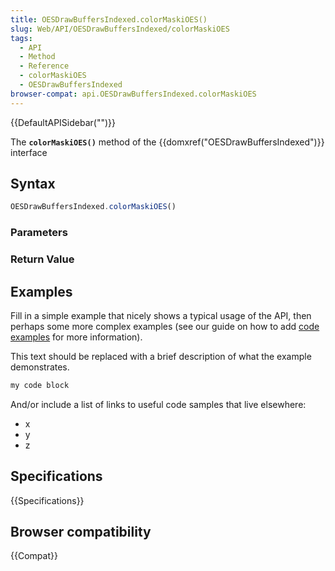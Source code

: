 ```yaml
---
title: OESDrawBuffersIndexed.colorMaskiOES()
slug: Web/API/OESDrawBuffersIndexed/colorMaskiOES
tags:
  - API
  - Method
  - Reference
  - colorMaskiOES
  - OESDrawBuffersIndexed
browser-compat: api.OESDrawBuffersIndexed.colorMaskiOES
---
```

{{DefaultAPISidebar("")}}

The **`colorMaskiOES()`** method of the {{domxref("OESDrawBuffersIndexed")}} interface 

## Syntax

```js
OESDrawBuffersIndexed.colorMaskiOES()
```

### Parameters



### Return Value



## Examples

Fill in a simple example that nicely shows a typical usage of the API, then perhaps some more complex examples (see our guide on how to add [code examples](/en-US/docs/MDN/Contribute/Structures/Code_examples) for more information).

This text should be replaced with a brief description of what the example demonstrates.

```js
my code block
```

And/or include a list of links to useful code samples that live elsewhere:

*   x
*   y
*   z

## Specifications

{{Specifications}}

## Browser compatibility

{{Compat}}

